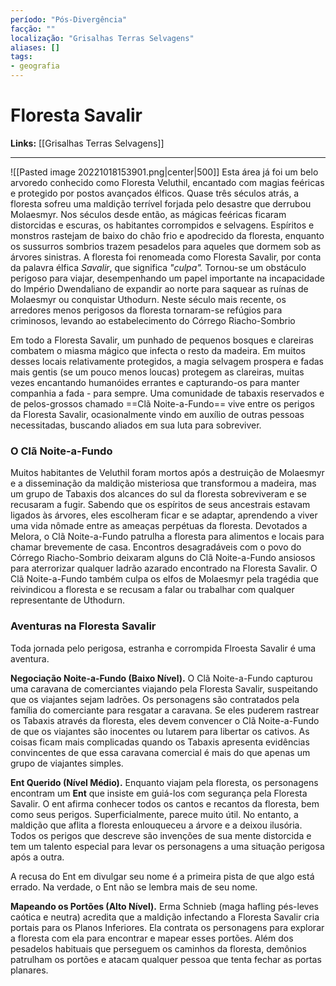 ```yaml
---
período: "Pós-Divergência"
facção: ""
localização: "Grisalhas Terras Selvagens"
aliases: []
tags:
- geografia
---
```


# **Floresta Savalir**

**Links:** [[Grisalhas Terras Selvagens]]

---
![[Pasted image 20221018153901.png|center|500]]
Esta área já foi um belo arvoredo conhecido como Floresta Veluthil, encantado com magias feéricas e protegido por postos avançados élficos. Quase três séculos atrás, a floresta sofreu uma maldição terrível forjada pelo desastre que derrubou Molaesmyr. Nos séculos desde então, as mágicas feéricas ficaram distorcidas e escuras, os habitantes corrompidos e selvagens. Espíritos e monstros rastejam de baixo do chão frio e apodrecido da floresta, enquanto os sussurros sombrios trazem pesadelos para aqueles que dormem sob as árvores sinistras. A floresta foi renomeada como Floresta Savalir, por conta da palavra élfica *Savalir*, que significa *"culpa".* Tornou-se um obstáculo perigoso para viajar, desempenhando um papel importante na incapacidade do Império Dwendaliano de expandir ao norte para saquear as ruínas de Molaesmyr ou conquistar Uthodurn. Neste século mais recente, os arredores menos perigosos da floresta tornaram-se refúgios para criminosos, levando ao estabelecimento do Córrego Riacho-Sombrio

Em todo a Floresta Savalir, um punhado de pequenos bosques e clareiras combatem o miasma mágico que infecta o resto da madeira. Em muitos desses locais relativamente protegidos, a magia selvagem prospera e fadas mais gentis (se um pouco menos loucas) protegem as clareiras, muitas vezes encantando humanóides errantes e capturando-os para manter companhia a fada - para sempre. Uma comunidade de tabaxis reservados e de pelos-grossos chamado ==Clã Noite-a-Fundo== vive entre os perigos da Floresta Savalir, ocasionalmente vindo em auxílio de outras pessoas necessitadas, buscando aliados em sua luta para sobreviver.

### **O Clã Noite-a-Fundo**
Muitos habitantes de Veluthil foram mortos após a destruição de Molaesmyr e a disseminação da maldição misteriosa que transformou a madeira, mas um grupo de Tabaxis dos alcances do sul da floresta sobreviveram e se recusaram a fugir. Sabendo que os espíritos de seus ancestrais estavam ligados às árvores, eles escolheram ficar e se adaptar, aprendendo a viver uma vida nômade entre as ameaças perpétuas da floresta. Devotados a Melora, o Clã Noite-a-Fundo patrulha a floresta para alimentos e locais para chamar brevemente de casa. Encontros desagradáveis com o povo do Córrego Riacho-Sombrio deixaram alguns do Clã Noite-a-Fundo ansiosos para aterrorizar qualquer ladrão azarado encontrado na Floresta Savalir. O Clã Noite-a-Fundo também culpa os elfos de Molaesmyr pela tragédia que reivindicou a floresta e se recusam a falar ou trabalhar com qualquer representante de Uthodurn.

### **Aventuras na Floresta Savalir**
Toda jornada pelo perigosa, estranha e corrompida Flroesta Savalir é uma aventura.

**Negociação Noite-a-Fundo (Baixo Nível).** O Clã Noite-a-Fundo capturou uma caravana de comerciantes viajando pela Floresta Savalir, suspeitando que os viajantes sejam ladrões. Os personagens são contratados pela família do comerciante para resgatar a caravana. Se eles puderem rastrear os Tabaxis através da floresta, eles devem convencer o Clã Noite-a-Fundo de que os viajantes são inocentes ou lutarem para libertar os cativos. As coisas ficam mais complicadas quando os Tabaxis apresenta evidências convincentes de que essa caravana comercial é mais do que apenas um grupo de viajantes simples.

**Ent Querido (Nível Médio).** Enquanto viajam pela floresta, os personagens encontram um **Ent** que insiste em guiá-los com segurança pela Floresta Savalir. O ent afirma conhecer todos os cantos e recantos da floresta, bem como seus perigos. Superficialmente, parece muito útil. No entanto, a maldição que aflita a floresta enlouqueceu a árvore e a deixou ilusória. Todos os perigos que descreve são invenções de sua mente distorcida e tem um talento especial para levar os personagens a uma situação perigosa após a outra. 

A recusa do Ent em divulgar seu nome é a primeira pista de que algo está errado. Na verdade, o Ent não se lembra mais de seu nome.

**Mapeando os Portões (Alto Nível).** Erma Schnieb (maga hafling pés-leves caótica e neutra) acredita que a maldição infectando a Floresta Savalir cria portais para os Planos Inferiores. Ela contrata os personagens para explorar a floresta com ela para encontrar e mapear esses portões. Além dos pesadelos habituais que perseguem os caminhos da floresta, demônios patrulham os portões e atacam qualquer pessoa que tenta fechar as portas planares.